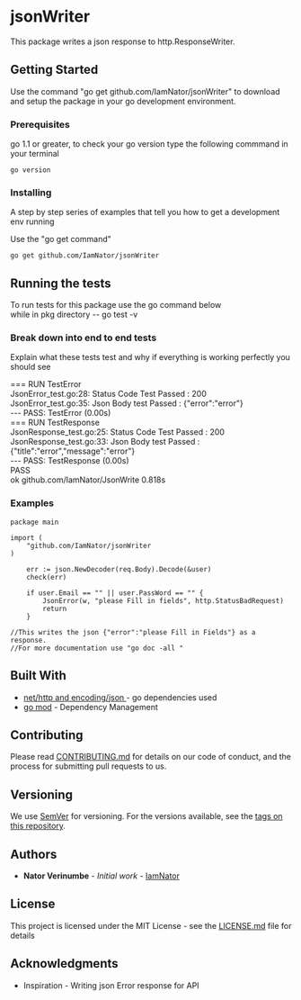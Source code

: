 # jsonWriter

This package writes a json response to http.ResponseWriter. 

## Getting Started

Use the command "go get github.com/IamNator/jsonWriter" to download and setup the package in your go development environment.

### Prerequisites

go 1.1 or greater, to check your go version type the following commmand in your terminal

```
go version
```

### Installing

A step by step series of examples that tell you how to get a development env running

Use the "go get command"

```
go get github.com/IamNator/jsonWriter
```

## Running the tests

To run tests for this package use the go command below   
while in pkg directory -- go test -v 


### Break down into end to end tests

Explain what these tests test and why
if everything is working perfectly you should see     
    
=== RUN   TestError   
    JsonError_test.go:28: Status Code Test Passed : 200   
    JsonError_test.go:35: Json Body test Passed : {"error":"error"}    
--- PASS: TestError (0.00s)    
=== RUN   TestResponse   
    JsonResponse_test.go:25: Status Code Test Passed : 200   
    JsonResponse_test.go:33: Json Body test Passed : {"title":"error","message":"error"}   
--- PASS: TestResponse (0.00s)   
PASS    
ok      github.com/IamNator/JsonWrite   0.818s   


### Examples
```
package main

import (
	"github.com/IamNator/jsonWriter
)

    err := json.NewDecoder(req.Body).Decode(&user)
    check(err)
    
	if user.Email == "" || user.PassWord == "" {
		JsonError(w, "please Fill in fields", http.StatusBadRequest)
		return
	}
    
//This writes the json {"error":"please Fill in Fields"} as a response.
//For more documentation use "go doc -all " 

```

## Built With

* [net/http and encoding/json ]() - go dependencies used
* [go mod]() - Dependency Management


## Contributing

Please read [CONTRIBUTING.md](https://gist.github.com/IamNator/b24679402957c63ec426) for details on our code of conduct, and the process for submitting pull requests to us.

## Versioning

We use [SemVer](http://semver.org/) for versioning. For the versions available, see the [tags on this repository](https://github.com/IamNator/jsonWriter/tags). 

## Authors

* **Nator Verinumbe** - *Initial work* - [IamNator](https://github.com/IamNator)


## License

This project is licensed under the MIT License - see the [LICENSE.md](LICENSE.md) file for details

## Acknowledgments

* Inspiration - Writing json Error response for API
